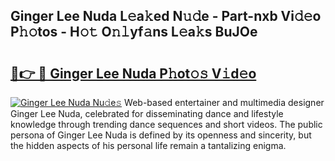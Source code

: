 ## Ginger Lee Nuda L𝚎a𝚔ed N𝚞𝚍e - Part-nxb Vi𝚍𝚎o P𝚑𝚘tos - H𝚘𝚝 O𝚗𝚕yf𝚊ns L𝚎a𝚔s BuJOe

# <h2><a href="http://kf823a.oniu.top/?m=Ginger+Lee+Nuda">🔗👉 🔴 Ginger Lee Nuda P𝚑ot𝚘𝚜 V𝚒d𝚎o</a></h2>

[![Ginger Lee Nuda Nu𝚍e𝚜](https://i.imgur.com/0qMVB7G.gif)](http://kf823a.oniu.top/?m=Ginger+Lee+Nuda)
Web-based entertainer and multimedia designer Ginger Lee Nuda, celebrated for disseminating dance and lifestyle knowledge through trending dance sequences and short videos. The public persona of Ginger Lee Nuda is defined by its openness and sincerity, but the hidden aspects of his personal life remain a tantalizing enigma.  
